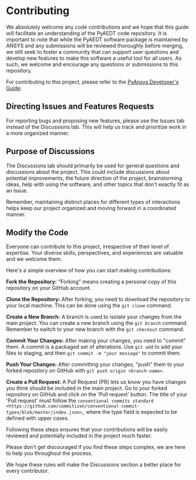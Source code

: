 # Contributing

We absolutely welcome any code contributions and we hope that this
guide will facilitate an understanding of the PyAEDT code
repository. It is important to note that while the PyAEDT software
package is maintained by ANSYS and any submissions will be reviewed
thoroughly before merging, we still seek to foster a community that can
support user questions and develop new features to make this software
a useful tool for all users. As such, we welcome and encourage any
questions or submissions to this repository.

For contributing to this project, please refer to the [PyAnsys Developer's Guide].

[PyAnsys Developer's Guide]: https://dev.docs.pyansys.com/index.html

## Directing Issues and Features Requests

For reporting bugs and proposing new features, please use the Issues tab instead of the Discussions tab. This will help us track and prioritize work in a more organized manner.

## Purpose of Discussions

The Discussions tab should primarily be used for general questions and discussions about the project. This could include discussions about potential improvements, the future direction of the project, brainstorming ideas, help with using the software, and other topics that don't exactly fit as an Issue.

Remember, maintaining distinct places for different types of interactions helps keep our project organized and moving forward in a coordinated manner.

## Modify the Code

Everyone can contribute to this project, irrespective of their level of expertise. Your diverse skills, perspectives, and experiences are valuable and we welcome them.

Here's a simple overview of how you can start making contributions:

**Fork the Repository:** "Forking" means creating a personal copy of this repository on your GitHub account.

**Clone the Repository:** After forking, you need to download the repository to your local machine. This can be done using the `git clone` command.

**Create a New Branch:** A branch is used to isolate your changes from the main project. You can create a new branch using the `git branch` command. Remember to switch to your new branch with the `git checkout` command.

**Commit Your Changes:** After making your changes, you need to "commit" them. A commit is a packaged set of alterations. Use `git add` to add your files to staging, and then `git commit -m "your message"` to commit them.

**Push Your Changes:** After committing your changes, "push" them to your forked repository on GitHub with `git push origin <branch-name>`.

**Create a Pull Request:** A Pull Request (PR) lets us know you have changes you think should be included in the main project. Go to your forked repository on GitHub and click on the 'Pull request' button. The title of your
'Pull request' must follow the `conventional commits standard <https://github.com/commitizen/conventional-commit-types/blob/master/index.json>`_ where the type field is expected to be defined with upper cases.

Following these steps ensures that your contributions will be easily reviewed and potentially included in the project much faster.

Please don't get discouraged if you find these steps complex, we are here to help you throughout the process.

We hope these rules will make the Discussions section a better place for every contributor.
